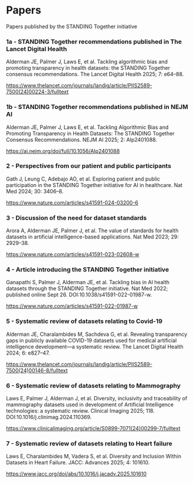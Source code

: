 # Papers
Papers published by the STANDING Together initiative

### 1a - STANDING Together recommendations published in The Lancet Digital Health

Alderman JE, Palmer J, Laws E, et al. Tackling algorithmic bias and promoting transparency in health datasets: the STANDING Together consensus recommendations. The Lancet Digital Health 2025; 7: e64–88.

https://www.thelancet.com/journals/landig/article/PIIS2589-7500(24)00224-3/fulltext


### 1b - STANDING Together recommendations published in NEJM AI

Alderman JE, Palmer J, Laws E, et al. Tackling Algorithmic Bias and Promoting Transparency in Health Datasets: The STANDING Together Consensus Recommendations. NEJM AI 2025; 2: AIp2401088.

https://ai.nejm.org/doi/full/10.1056/AIp2401088


### 2 - Perspectives from our patient and public participants

Gath J, Leung C, Adebajo AO, et al. Exploring patient and public participation in the STANDING Together initiative for AI in healthcare. Nat Med 2024; 30: 3406–8.

https://www.nature.com/articles/s41591-024-03200-6


### 3 - Discussion of the need for dataset standards

Arora A, Alderman JE, Palmer J, et al. The value of standards for health datasets in artificial intelligence-based applications. Nat Med 2023; 29: 2929–38.

https://www.nature.com/articles/s41591-023-02608-w


### 4 - Article introducing the STANDING Together initiative

Ganapathi S, Palmer J, Alderman JE, et al. Tackling bias in AI health datasets through the STANDING Together initiative. Nat Med 2022; published online Sept 26. DOI:10.1038/s41591-022-01987-w.

https://www.nature.com/articles/s41591-022-01987-w


### 5 - Systematic review of datasets relating to Covid-19

Alderman JE, Charalambides M, Sachdeva G, et al. Revealing transparency gaps in publicly available COVID-19 datasets used for medical artificial intelligence development—a systematic review. The Lancet Digital Health 2024; 6: e827–47.

https://www.thelancet.com/journals/landig/article/PIIS2589-7500(24)00146-8/fulltext


### 6 - Systematic review of datasets relating to Mammography

Laws E, Palmer J, Alderman J, et al. Diversity, inclusivity and traceability of mammography datasets used in development of Artificial Intelligence technologies: a systematic review. Clinical Imaging 2025; 118. DOI:10.1016/j.clinimag.2024.110369.

https://www.clinicalimaging.org/article/S0899-7071(24)00299-7/fulltext


### 7 - Systematic review of datasets relating to Heart failure

Laws E, Charalambides M, Vadera S, et al. Diversity and Inclusion Within Datasets in Heart Failure. JACC: Advances 2025; 4: 101610.

https://www.jacc.org/doi/abs/10.1016/j.jacadv.2025.101610
